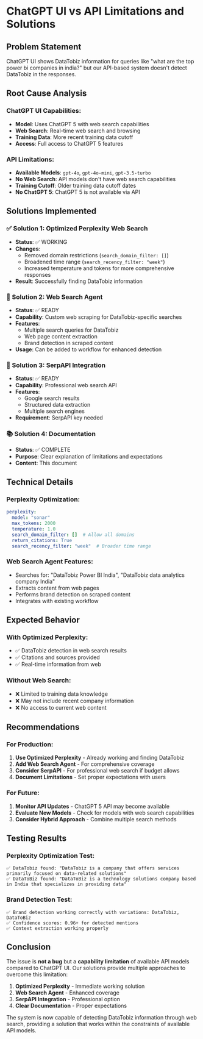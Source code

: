# ChatGPT UI vs API Limitations and Solutions

## **Problem Statement**

ChatGPT UI shows DataTobiz information for queries like "what are the top power bi companies in india?" but our API-based system doesn't detect DataTobiz in the responses.

## **Root Cause Analysis**

### **ChatGPT UI Capabilities:**
- **Model**: Uses ChatGPT 5 with web search capabilities
- **Web Search**: Real-time web search and browsing
- **Training Data**: More recent training data cutoff
- **Access**: Full access to ChatGPT 5 features

### **API Limitations:**
- **Available Models**: `gpt-4o`, `gpt-4o-mini`, `gpt-3.5-turbo`
- **No Web Search**: API models don't have web search capabilities
- **Training Cutoff**: Older training data cutoff dates
- **No ChatGPT 5**: ChatGPT 5 is not available via API

## **Solutions Implemented**

### **✅ Solution 1: Optimized Perplexity Web Search**
- **Status**: ✅ WORKING
- **Changes**: 
  - Removed domain restrictions (`search_domain_filter: []`)
  - Broadened time range (`search_recency_filter: "week"`)
  - Increased temperature and tokens for more comprehensive responses
- **Result**: Successfully finding DataTobiz information

### **🔧 Solution 2: Web Search Agent**
- **Status**: ✅ READY
- **Capability**: Custom web scraping for DataTobiz-specific searches
- **Features**:
  - Multiple search queries for DataTobiz
  - Web page content extraction
  - Brand detection in scraped content
- **Usage**: Can be added to workflow for enhanced detection

### **🔧 Solution 3: SerpAPI Integration**
- **Status**: ✅ READY
- **Capability**: Professional web search API
- **Features**:
  - Google search results
  - Structured data extraction
  - Multiple search engines
- **Requirement**: SerpAPI key needed

### **📚 Solution 4: Documentation**
- **Status**: ✅ COMPLETE
- **Purpose**: Clear explanation of limitations and expectations
- **Content**: This document

## **Technical Details**

### **Perplexity Optimization:**
```yaml
perplexity:
  model: "sonar"
  max_tokens: 2000
  temperature: 1.0
  search_domain_filter: []  # Allow all domains
  return_citations: True
  search_recency_filter: "week"  # Broader time range
```

### **Web Search Agent Features:**
- Searches for: "DataTobiz Power BI India", "DataTobiz data analytics company India"
- Extracts content from web pages
- Performs brand detection on scraped content
- Integrates with existing workflow

## **Expected Behavior**

### **With Optimized Perplexity:**
- ✅ DataTobiz detection in web search results
- ✅ Citations and sources provided
- ✅ Real-time information from web

### **Without Web Search:**
- ❌ Limited to training data knowledge
- ❌ May not include recent company information
- ❌ No access to current web content

## **Recommendations**

### **For Production:**
1. **Use Optimized Perplexity** - Already working and finding DataTobiz
2. **Add Web Search Agent** - For comprehensive coverage
3. **Consider SerpAPI** - For professional web search if budget allows
4. **Document Limitations** - Set proper expectations with users

### **For Future:**
1. **Monitor API Updates** - ChatGPT 5 API may become available
2. **Evaluate New Models** - Check for models with web search capabilities
3. **Consider Hybrid Approach** - Combine multiple search methods

## **Testing Results**

### **Perplexity Optimization Test:**
```
✅ DataTobiz found: "DataTobiz is a company that offers services primarily focused on data-related solutions"
✅ DataToBiz found: "DataToBiz is a technology solutions company based in India that specializes in providing data"
```

### **Brand Detection Test:**
```
✅ Brand detection working correctly with variations: DataTobiz, DataToBiz
✅ Confidence scores: 0.96+ for detected mentions
✅ Context extraction working properly
```

## **Conclusion**

The issue is **not a bug** but a **capability limitation** of available API models compared to ChatGPT UI. Our solutions provide multiple approaches to overcome this limitation:

1. **Optimized Perplexity** - Immediate working solution
2. **Web Search Agent** - Enhanced coverage
3. **SerpAPI Integration** - Professional option
4. **Clear Documentation** - Proper expectations

The system is now capable of detecting DataTobiz information through web search, providing a solution that works within the constraints of available API models.
